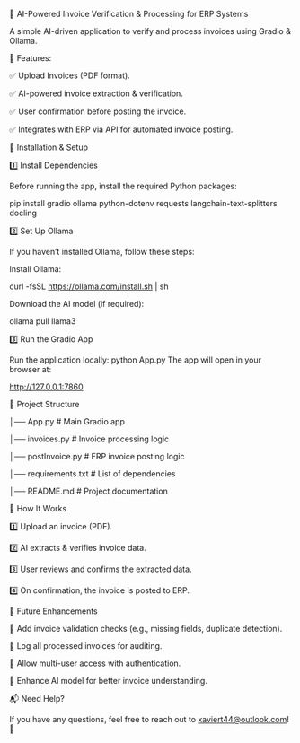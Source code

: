 📄 AI-Powered Invoice Verification & Processing for ERP Systems

A simple AI-driven application to verify and process invoices using Gradio & Ollama.

🚀 Features:

✅ Upload Invoices (PDF format).

✅ AI-powered invoice extraction & verification.

✅ User confirmation before posting the invoice.

✅ Integrates with ERP via API for automated invoice posting.




🔧 Installation & Setup

1️⃣ Install Dependencies

Before running the app, install the required Python packages:

pip install gradio ollama python-dotenv requests langchain-text-splitters docling


2️⃣ Set Up Ollama

If you haven’t installed Ollama, follow these steps:

Install Ollama:

curl -fsSL https://ollama.com/install.sh | sh

Download the AI model (if required):

ollama pull llama3


3️⃣ Run the Gradio App

Run the application locally:
python App.py
The app will open in your browser at:

http://127.0.0.1:7860

📂 Project Structure


│── App.py                # Main Gradio app

│── invoices.py           # Invoice processing logic

│── postInvoice.py        # ERP invoice posting logic

│── requirements.txt      # List of dependencies

│── README.md             # Project documentation




🎯 How It Works

1️⃣ Upload an invoice (PDF).

2️⃣ AI extracts & verifies invoice data.

3️⃣ User reviews and confirms the extracted data.

4️⃣ On confirmation, the invoice is posted to ERP.


📌 Future Enhancements

🔹 Add invoice validation checks (e.g., missing fields, duplicate detection).

🔹 Log all processed invoices for auditing.

🔹 Allow multi-user access with authentication.

🔹 Enhance AI model for better invoice understanding.


📬 Need Help?

If you have any questions, feel free to reach out to xaviert44@outlook.com! 🚀
